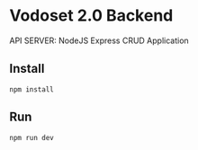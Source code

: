 
# Vodoset 2.0 Backend

API SERVER:
NodeJS Express CRUD Application

## Install
``
npm install
``

## Run
``
npm run dev
``

